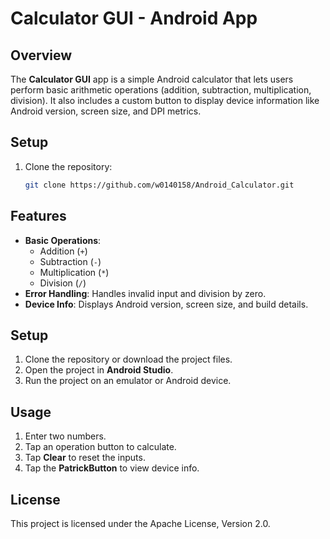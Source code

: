 # Calculator GUI - Android App

## Overview

The **Calculator GUI** app is a simple Android calculator that lets users perform basic arithmetic operations (addition, subtraction, multiplication, division). It also includes a custom button to display device information like Android version, screen size, and DPI metrics.

## Setup

1. Clone the repository:

   ```bash
   git clone https://github.com/w0140158/Android_Calculator.git

## Features

- **Basic Operations**: 
  - Addition (`+`)
  - Subtraction (`-`)
  - Multiplication (`*`)
  - Division (`/`)
- **Error Handling**: Handles invalid input and division by zero.
- **Device Info**: Displays Android version, screen size, and build details.

## Setup

1. Clone the repository or download the project files.
2. Open the project in **Android Studio**.
3. Run the project on an emulator or Android device.

## Usage

1. Enter two numbers.
2. Tap an operation button to calculate.
3. Tap **Clear** to reset the inputs.
4. Tap the **PatrickButton** to view device info.

## License

This project is licensed under the Apache License, Version 2.0.
